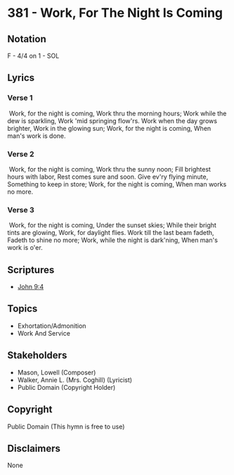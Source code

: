 # 381 - Work, For The Night Is Coming

## Notation

F - 4/4 on 1 - SOL

## Lyrics

### Verse 1

 Work, for the night is coming, Work thru the morning hours; Work while the dew is sparkling, Work 'mid springing flow'rs. Work when the day grows brighter, Work in the glowing sun; Work, for the night is coming, When man's work is done. 

### Verse 2

 Work, for the night is coming, Work thru the sunny noon; Fill brightest hours with labor, Rest comes sure and soon. Give ev'ry flying minute, Something to keep in store; Work, for the night is coming, When man works no more. 

### Verse 3

 Work, for the night is coming, Under the sunset skies; While their bright tints are glowing, Work, for daylight flies. Work till the last beam fadeth, Fadeth to shine no more; Work, while the night is dark'ning, When man's work is o'er. 


## Scriptures

- [John 9:4](https://www.biblegateway.com/passage/?search=John%209%3A4)

## Topics

- Exhortation/Admonition
- Work And Service

## Stakeholders

- Mason, Lowell (Composer)
- Walker, Annie L. (Mrs. Coghill) (Lyricist)
- Public Domain (Copyright Holder)

## Copyright

Public Domain
(This hymn is free to use)

## Disclaimers

None

